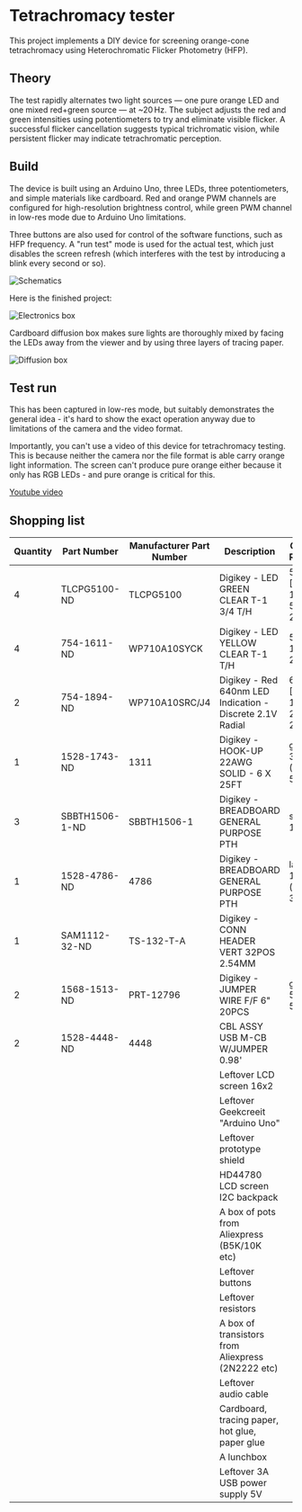 # Tetrachromacy tester

This project implements a DIY device for screening orange-cone tetrachromacy using Heterochromatic Flicker Photometry (HFP).

## Theory

The test rapidly alternates two light sources — one pure orange LED and one mixed red+green source — at ~20 Hz. The subject adjusts the red and green intensities using potentiometers to try and eliminate visible flicker. A successful flicker cancellation suggests typical trichromatic vision, while persistent flicker may indicate tetrachromatic perception.

## Build

The device is built using an Arduino Uno, three LEDs, three potentiometers, and simple materials like cardboard. Red and orange PWM channels are configured for high-resolution brightness control, while green PWM channel in low-res mode due to Arduino Uno limitations.

Three buttons are also used for control of the software functions, such as HFP frequency. A "run test" mode is used for the actual test, which just disables the screen refresh (which interferes with the test by introducing a blink every second or so).

![Schematics](schematics.jpg)

Here is the finished project:

![Electronics box](entire_setup.jpeg)

Cardboard diffusion box makes sure lights are thoroughly mixed by facing the LEDs away from the viewer and by using three layers of tracing paper.

![Diffusion box](diffusion_box.jpeg)

## Test run

This has been captured in low-res mode, but suitably demonstrates the general idea - it's hard to show the exact operation anyway due to limitations of the camera and the video format.

Importantly, you can't use a video of this device for tetrachromacy testing. This is because neither the camera nor the file format is able carry orange light information. The screen can't produce pure orange either because it only has RGB LEDs - and pure orange is critical for this.

[Youtube video](https://www.youtube.com/watch?v=cta9pufByBE)

## Shopping list

| Quantity | Part Number    | Manufacturer Part Number | Description                                               | Customer Reference              |
| -------- | -------------- | ------------------------ | --------------------------------------------------------- | ------------------------------- |
| 4        | TLCPG5100-ND   | TLCPG5100                | Digikey - LED GREEN CLEAR T-1 3/4 T/H                     | 562 [563nm] 1250mcd 50mA 2.1V   |
| 4        | 754-1611-ND    | WP710A10SYCK             | Digikey - LED YELLOW CLEAR T-1 T/H                        | 590nm 1500mcd 20mA 2V           |
| 2        | 754-1894-ND    | WP710A10SRC/J4           | Digikey - Red 640nm LED Indication - Discrete 2.1V Radial | 640nm [660nm] 1500mcd 20mA 2.1V |
| 1        | 1528-1743-ND   | 1311                     | Digikey - HOOK-UP 22AWG SOLID - 6 X 25FT                  | good for 300 mA (0.3 A) @ 5V    |
| 3        | SBBTH1506-1-ND | SBBTH1506-1              | Digikey - BREADBOARD GENERAL PURPOSE PTH                  | small 15x8                      |
| 1        | 1528-4786-ND   | 4786                     | Digikey - BREADBOARD GENERAL PURPOSE PTH                  | large 18x22 (maybe 3?)          |
| 1        | SAM1112-32-ND  | TS-132-T-A               | Digikey - CONN HEADER VERT 32POS 2.54MM                   |                                 |
| 2        | 1568-1513-ND   | PRT-12796                | Digikey - JUMPER WIRE F/F 6" 20PCS                        | good for 50 mA @ 5V             |
| 2        | 1528-4448-ND   | 4448                     | CBL ASSY USB M-CB W/JUMPER 0.98'                          |                                 |
|          |                |                          | Leftover LCD screen 16x2                                  |                                 |
|          |                |                          | Leftover Geekcreeit "Arduino Uno"                         |                                 |
|          |                |                          | Leftover prototype shield                                 |                                 |
|          |                |                          | HD44780 LCD screen I2C backpack                           |                                 |
|          |                |                          | A box of pots from Aliexpress (B5K/10K etc)               |                                 |
|          |                |                          | Leftover buttons                                          |                                 |
|          |                |                          | Leftover resistors                                        |                                 |
|          |                |                          | A box of transistors from Aliexpress (2N2222 etc)         |                                 |
|          |                |                          | Leftover audio cable                                      |                                 |
|          |                |                          | Cardboard, tracing paper, hot glue, paper glue            |                                 |
|          |                |                          | A lunchbox                                                |                                 |
|          |                |                          | Leftover 3A USB power supply 5V                           |                                 |